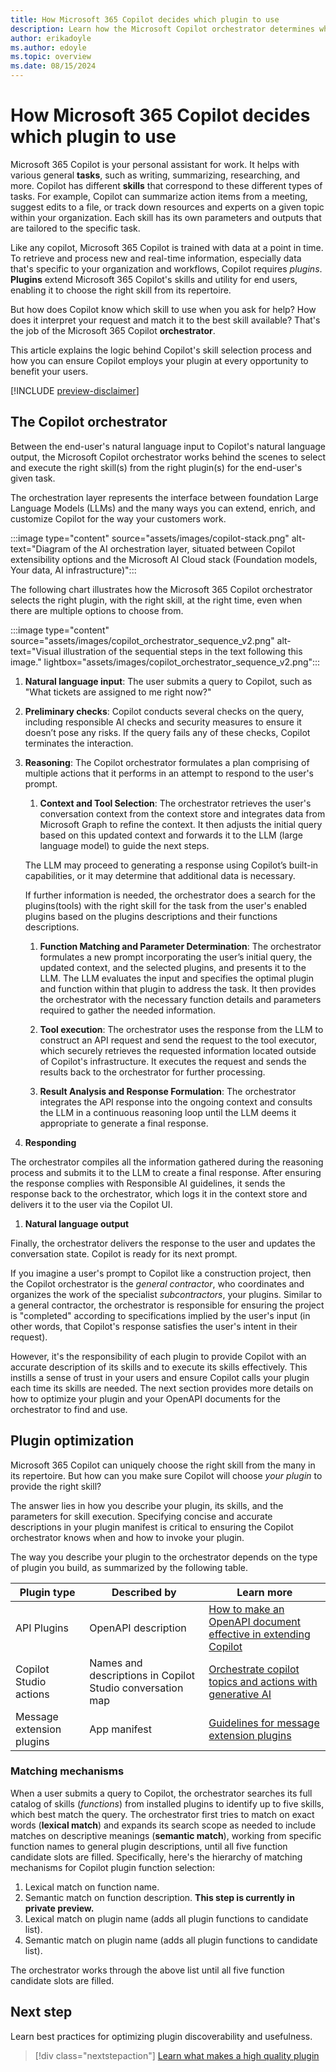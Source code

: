 ```yaml
---
title: How Microsoft 365 Copilot decides which plugin to use
description: Learn how the Microsoft Copilot orchestrator determines which plugin skill to apply for a given user prompt.
author: erikadoyle
ms.author: edoyle
ms.topic: overview
ms.date: 08/15/2024
---
```


<!-- markdownlint-disable MD024 MD051 -->

# How Microsoft 365 Copilot decides which plugin to use

Microsoft 365 Copilot is your personal assistant for work. It helps with various general **tasks**, such as writing, summarizing, researching, and more. Copilot has different **skills** that correspond to these different types of tasks. For example, Copilot can summarize action items from a meeting, suggest edits to a file, or track down resources and experts on a given topic within your organization. Each skill has its own parameters and outputs that are tailored to the specific task.

Like any copilot, Microsoft 365 Copilot is trained with data at a point in time. To retrieve and process new and real-time information, especially data that's specific to your organization and workflows, Copilot requires _plugins_. **Plugins** extend Microsoft 365 Copilot's skills and utility for end users, enabling it to choose the right skill from its repertoire.

But how does Copilot know which skill to use when you ask for help? How does it interpret your request and match it to the best skill available? That's the job of the Microsoft 365 Copilot **orchestrator**.

This article explains the logic behind Copilot's skill selection process and how you can ensure Copilot employs your plugin at every opportunity to benefit your users.

[!INCLUDE [preview-disclaimer](includes/preview-disclaimer.md)]

## The Copilot orchestrator

Between the end-user's natural language input to Copilot's natural language output, the Microsoft Copilot orchestrator works behind the scenes to select and execute the right skill(s) from the right plugin(s) for the end-user's given task.

The orchestration layer represents the interface between foundation Large Language Models (LLMs) and the many ways you can extend, enrich, and customize Copilot for the way your customers work.

:::image type="content" source="assets/images/copilot-stack.png" alt-text="Diagram of the AI orchestration layer, situated between Copilot extensibility options and the Microsoft AI Cloud stack (Foundation models, Your data, AI infrastructure)":::

The following chart illustrates how the Microsoft 365 Copilot orchestrator selects the right plugin, with the right skill, at the right time, even when there are multiple options to choose from.

:::image type="content" source="assets/images/copilot_orchestrator_sequence_v2.png" alt-text="Visual illustration of the sequential steps in the text following this image." lightbox="assets/images/copilot_orchestrator_sequence_v2.png":::

1. **Natural language input**: The user submits a query to Copilot, such as "What tickets are assigned to me right now?"

1. **Preliminary checks**: Copilot conducts several checks on the query, including responsible AI checks and security measures to ensure it doesn’t pose any risks. If the query fails any of these checks, Copilot terminates the interaction.

1. **Reasoning**: The Copilot orchestrator formulates a plan comprising of multiple actions that it performs in an attempt to respond to the user's prompt.

   1. **Context and Tool Selection**: The orchestrator retrieves the user's conversation context from the context store and integrates data from Microsoft Graph to refine the context. It then adjusts the initial query based on this updated context and forwards it to the LLM (large language model) to guide the next steps.

    The LLM may proceed to generating a response using Copilot’s built-in capabilities, or it may determine that additional data is necessary.

    If further information is needed, the orchestrator does a search for the plugins(tools) with the right skill for the task from the user's enabled plugins based on the plugins descriptions and their functions descriptions.

   1. **Function Matching and Parameter Determination**: The orchestrator formulates a new prompt incorporating the user’s initial query, the updated context, and the selected plugins, and presents it to the LLM. The LLM evaluates the input and specifies the optimal plugin and function within that plugin to address the task. It then provides the orchestrator with the necessary function details and parameters required to gather the needed information.

   1. **Tool execution**: The orchestrator uses the response from the LLM to construct an API request and send the request to the tool executor, which securely retrieves the requested information located outside of Copilot's infrastructure. It executes the request and sends the results back to the orchestrator for further processing.

   1. **Result Analysis and Response Formulation**: The orchestrator integrates the API response into the ongoing context and consults the LLM in a continuous reasoning loop until the LLM deems it appropriate to generate a final response.

1. **Responding**

The orchestrator compiles all the information gathered during the reasoning process and submits it to the LLM to create a final response. After ensuring the response complies with Responsible AI guidelines, it sends the response back to the orchestrator, which logs it in the context store and delivers it to the user via the Copilot UI.

1. **Natural language output**

Finally, the orchestrator delivers the response to the user and updates the conversation state. Copilot is ready for its next prompt.

If you imagine a user's prompt to Copilot like a construction project, then the Copilot orchestrator is the _general contractor_, who coordinates and organizes the work of the specialist _subcontractors_, your plugins. Similar to a general contractor, the orchestrator is responsible for ensuring the project is "completed" according to specifications implied by the user's input (in other words, that Copilot's response satisfies the user's intent in their request).

However, it's the responsibility of each plugin to provide Copilot with an accurate description of its skills and to execute its skills effectively. This instills a sense of trust in your users and ensure Copilot calls your plugin each time its skills are needed. The next section provides more details on how to optimize your plugin and your OpenAPI documents for the orchestrator to find and use.

## Plugin optimization

Microsoft 365 Copilot can uniquely choose the right skill from the many in its repertoire. But how can you make sure Copilot will choose _your plugin_ to provide the right skill?

The answer lies in how you describe your plugin, its skills, and the parameters for skill execution. Specifying concise and accurate descriptions in your plugin manifest is critical to ensuring the Copilot orchestrator knows when and how to invoke your plugin.

The way you describe your plugin to the orchestrator depends on the type of plugin you build, as summarized by the following table.

| Plugin type  | Described by | Learn more|
|----------|-----------|------------|
|API Plugins |  OpenAPI description | [How to make an OpenAPI document effective in extending Copilot](./openapi-document-guidance.md) |
| Copilot Studio actions | Names and descriptions in Copilot Studio conversation map | [Orchestrate copilot topics and actions with generative AI](/microsoft-copilot-studio/advanced-generative-actions)  |
| Message extension plugins | App manifest   | [Guidelines for message extension plugins](/microsoftteams/platform/messaging-extensions/high-quality-message-extension?context=/microsoft-365-copilot/extensibility/context) |

### Matching mechanisms

When a user submits a query to Copilot, the orchestrator searches its full catalog of skills (_functions_) from installed plugins to identify up to five skills, which best match the query. The orchestrator first tries to match on exact words (**lexical match**) and expands its search scope as needed to include matches on descriptive meanings (**semantic match**), working from specific function names to general plugin descriptions, until all five function candidate slots are filled. Specifically, here's the hierarchy of matching mechanisms for Copilot plugin function selection:

1. Lexical match on function name.
2. Semantic match on function description. **This step is currently in private preview.**
3. Lexical match on plugin name (adds all plugin functions to candidate list).
4. Semantic match on plugin name (adds all plugin functions to candidate list).

The orchestrator works through the above list until all five function candidate slots are filled.

## Next step

Learn best practices for optimizing plugin discoverability and usefulness.

> [!div class="nextstepaction"]
> [Learn what makes a high quality plugin](plugin-guidelines.md)
